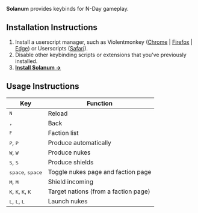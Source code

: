 **Solanum** provides keybinds for N-Day gameplay.

## Installation Instructions

1. Install a userscript manager, such as Violentmonkey ([Chrome](https://chrome.google.com/webstore/detail/violentmonkey/jinjaccalgkegednnccohejagnlnfdag) \| [Firefox](https://addons.mozilla.org/en-US/firefox/addon/violentmonkey/) \| [Edge](https://microsoftedge.microsoft.com/addons/detail/violentmonkey/eeagobfjdenkkddmbclomhiblgggliao)) or Userscripts ([Safari](https://apps.apple.com/us/app/userscripts/id1463298887)).
2. Disable other keybinding scripts or extensions that you've previously installed.
3. [**Install Solanum →**](./solanum.user.js)

## Usage Instructions

| **Key**                                                | **Function**                         |
| ------------------------------------------------------ | ------------------------------------ |
| <kbd>N</kbd>                                           | Reload                               |
| <kbd>,</kbd>                                           | Back                                 |
| <kbd>F</kbd>                                           | Faction list                         |
| <kbd>P</kbd>, <kbd>P</kbd>                             | Produce automatically                |
| <kbd>W</kbd>, <kbd>W</kbd>                             | Produce nukes                        |
| <kbd>S</kbd>, <kbd>S</kbd>                             | Produce shields                      |
| <kbd>space</kbd>, <kbd>space</kbd>                     | Toggle nukes page and faction page   |
| <kbd>M</kbd>, <kbd>M</kbd>                             | Shield incoming                      |
| <kbd>K</kbd>, <kbd>K</kbd>, <kbd>K</kbd>, <kbd>K</kbd> | Target nations (from a faction page) |
| <kbd>L</kbd>, <kbd>L</kbd>, <kbd>L</kbd>               | Launch nukes                         |
